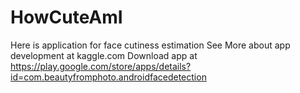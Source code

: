 # HowCuteAmI
Here is application for face cutiness estimation
See More about app development at kaggle.com
Download app at https://play.google.com/store/apps/details?id=com.beautyfromphoto.androidfacedetection 

